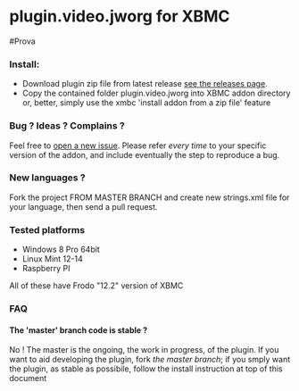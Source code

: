 plugin.video.jworg for XBMC
===========================
#Prova

### Install: 

* Download plugin zip file from latest release [see the releases page](https://github.com/realtebo/plugin.video.jworg/releases). 
* Copy the contained folder plugin.video.jworg into XBMC addon directory or, better, simply use the xmbc 'install addon from a zip file' feature

### Bug ? Ideas ? Complains ?

Feel free to [open a new issue](https://github.com/realtebo/plugin.video.jworg/issues). Please refer *every time* to your specific version of the addon, and include eventually the step to reproduce a bug.

### New languages ?

Fork the project FROM MASTER BRANCH and create new strings.xml file for your language, then send a pull request. 

### Tested platforms

* Windows 8 Pro 64bit
* Linux Mint 12-14
* Raspberry PI 

All of these have Frodo "12.2" version of XBMC

###  FAQ 

#### The 'master' branch code is stable ?

No ! The master is the ongoing, the work in progress, of the plugin. If you want to aid developing the plugin, fork *the master branch*; if you smply want the plugin, as stable as possibile, follow the install instruction at top of this document

